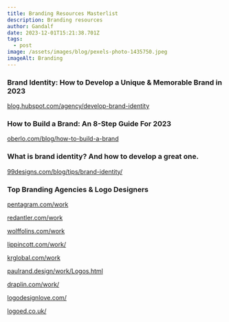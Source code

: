 ```yaml
---
title: Branding Resources Masterlist
description: Branding resources
author: Gandalf
date: 2023-12-01T15:21:38.701Z
tags:
  - post
image: /assets/images/blog/pexels-photo-1435750.jpeg
imageAlt: Branding
---
```

### Brand Identity: How to Develop a Unique & Memorable Brand in 2023

[blog.hubspot.com/agency/develop-brand-identity](https://blog.hubspot.com/agency/develop-brand-identity)

[](https://blog.hubspot.com/agency/develop-brand-identity)

### How to Build a Brand: An 8-Step Guide For 2023

[oberlo.com/blog/how-to-build-a-brand](https://www.oberlo.com/blog/how-to-build-a-brand)

[](https://www.oberlo.com/blog/how-to-build-a-brand)

### What is brand identity? And how to develop a great one. 

[99designs.com/blog/tips/brand-identity/](https://99designs.com/blog/tips/brand-identity/)



### [](https://99designs.com/blog/tips/brand-identity/)Top Branding Agencies & Logo Designers

[pentagram.com/work](https://www.pentagram.com/work)

[redantler.com/work](https://www.redantler.com/work)

[wolffolins.com/work](https://wolffolins.com/work)

[lippincott.com/work/](https://lippincott.com/work/)

[krglobal.com/work](https://jkrglobal.com/work)

[paulrand.design/work/Logos.html](https://www.paulrand.design/work/Logos.html)

[draplin.com/work/](https://www.paulrand.design/work/Logos.html)

[logodesignlove.com/](https://www.logodesignlove.com/)

[logoed.co.uk/](https://www.paulrand.design/work/Logos.html)